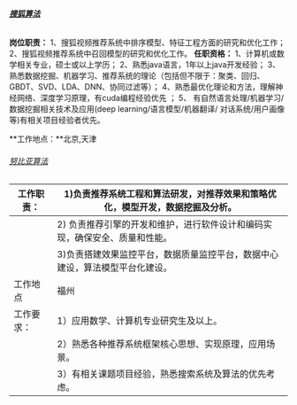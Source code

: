 ###### **[搜狐算法](http://cts.dajie.com/cts/wish/applyPage?jobId=9004100100000006870&isCanTalent=&defaultOrg=)**

**岗位职责：**
1、搜狐视频推荐系统中排序模型、特征工程方面的研究和优化工作；
2、搜狐视频推荐系统中召回模型的研究和优化工作。
**任职资格：**
1、计算机或数学相关专业，硕士或以上学历；
2、熟悉java语言，1年以上java开发经验；
3、熟悉数据挖掘、机器学习、推荐系统的理论（包括但不限于：聚类、回归、GBDT、SVD、LDA、DNN、协同过滤等）；
4、熟悉最优化理论和方法，理解神经网络、深度学习原理，有cuda编程经验优先 ；
5、 有自然语言处理/机器学习/数据挖掘相关技术及应用(deep learning/语言模型/机器翻译/ 对话系统/用户画像等)有相关项目经验者优先。

**工作地点：**北京,天津

###### [努比亚算法](http://hr.nubia.com/index/jobDetail?id=78)

| 工作职责： | 1)负责推荐系统工程和算法研发，对推荐效果和策略优化，模型开发，数据挖掘及分析。 |
| ----- | ---------------------------------------- |
|       | 2) 负责推荐引擎的开发和维护，进行软件设计和编码实现，确保安全、质量和性能。  |
|       | 3)负责搭建效果监控平台，数据质量监控平台，数据中心建设，算法模型平台化建设。  |
| 工作地点  | 福州                                       |
| 工作要求： | 1）应用数学、计算机专业研究生及以上。                      |
|       | 2）熟悉各种推荐系统框架核心思想、实现原理，应用场景。              |
|       | 3）有相关课题项目经验，熟悉搜索系统及算法的优先考虑。              |
